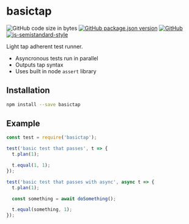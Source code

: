 # basictap
![GitHub code size in bytes](https://img.shields.io/github/languages/code-size/markwylde/basictap?style=flat-square)
[![GitHub package.json version](https://img.shields.io/github/package-json/v/markwylde/basictap?style=flat-square)](https://github.com/markwylde/basictap/blob/master/package.json)
[![GitHub](https://img.shields.io/github/license/markwylde/basictap?style=flat-square)](https://github.com/markwylde/basictap/blob/master/LICENSE)
[![js-semistandard-style](https://img.shields.io/badge/code%20style-semistandard-brightgreen.svg?style=flat-square)](https://github.com/standard/semistandard)

Light tap adherent test runner.

- Asyncronous tests run in parallel
- Outputs tap syntax
- Uses built in node `assert` library

## Installation
```bash
npm install --save basictap
```

## Example
```javascript
const test = require('basictap');

test('basic test that passes', t => {
  t.plan(1);

  t.equal(1, 1);
});

test('basic test that passes with async', async t => {
  t.plan(1);

  const something = await doSomething();

  t.equal(something, 1);
});
```
